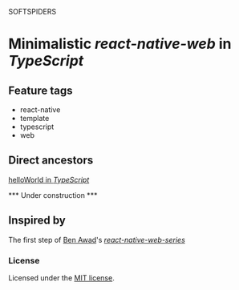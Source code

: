 SOFTSPIDERS

# Minimalistic *react-native-web* in *TypeScript*

## Feature tags

- react-native
- template
- typescript
- web

## Direct ancestors

[helloWorld in *TypeScript*](https://github.com/softspider/typescript)


*** Under construction ***

## Inspired by

The first step of [Ben Awad](https://github.com/benawad)'s [*react-native-web-series*](https://github.com/benawad/react-native-web-series)

### License

Licensed under the [MIT license](./LICENSE). 

